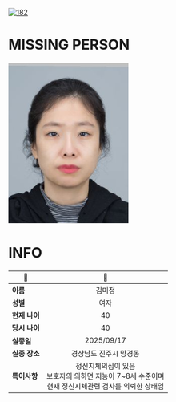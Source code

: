 [![182](https://img.shields.io/badge/%EC%8B%A4%EC%A2%85%EC%8B%A0%EA%B3%A0%EB%8A%94%20%EA%B5%AD%EB%B2%88%EC%97%86%EC%9D%B4-182-blue)](http://safe182.go.kr/index.do)

# MISSING PERSON

<img src="./missing_person.jpg">

# INFO

|🔑|💎|
|--|:--:|
|**이름**|김미정|
|**성별**|여자|
|**현재 나이**|40|
|**당시 나이**|40|
|**실종일**|2025/09/17|
|**실종 장소**|경상남도 진주시 망경동 |
|**특이사항**|정신지체의심이 있음</br>보호자의 의하면 지능이 7~8세 수준이며</br>현재 정신지체관련 검사를 의뢰한 상태임|
